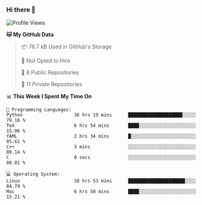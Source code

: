### Hi there 👋

<!--
**huayuan4396/huayuan4396** is a ✨ _special_ ✨ repository because its `README.md` (this file) appears on your GitHub profile.

Here are some ideas to get you started:

- 🔭 I’m currently working on ...
- 🌱 I’m currently learning ...
- 👯 I’m looking to collaborate on ...
- 🤔 I’m looking for help with ...
- 💬 Ask me about ...
- 📫 How to reach me: ...
- 😄 Pronouns: ...
- ⚡ Fun fact: ...
-->

<!--START_SECTION:waka-->
![Profile Views](http://img.shields.io/badge/Profile%20Views-0-blue)

**🐱 My GitHub Data** 

> 📦 78.7 kB Used in GitHub's Storage 
 > 
> 🚫 Not Opted to Hire
 > 
> 📜 8 Public Repositories 
 > 
> 🔑 11 Private Repositories 
 > 
📊 **This Week I Spent My Time On** 

```text
💬 Programming Languages: 
Python                   36 hrs 19 mins      ████████████████████░░░░░   79.18 % 
TeX                      6 hrs 54 mins       ████░░░░░░░░░░░░░░░░░░░░░   15.06 % 
YAML                     2 hrs 34 mins       █░░░░░░░░░░░░░░░░░░░░░░░░   05.61 % 
C++                      3 mins              ░░░░░░░░░░░░░░░░░░░░░░░░░   00.14 % 
C                        0 secs              ░░░░░░░░░░░░░░░░░░░░░░░░░   00.01 % 

💻 Operating System: 
Linux                    38 hrs 53 mins      █████████████████████░░░░   84.79 % 
Mac                      6 hrs 58 mins       ████░░░░░░░░░░░░░░░░░░░░░   15.21 % 
```


<!--END_SECTION:waka-->
